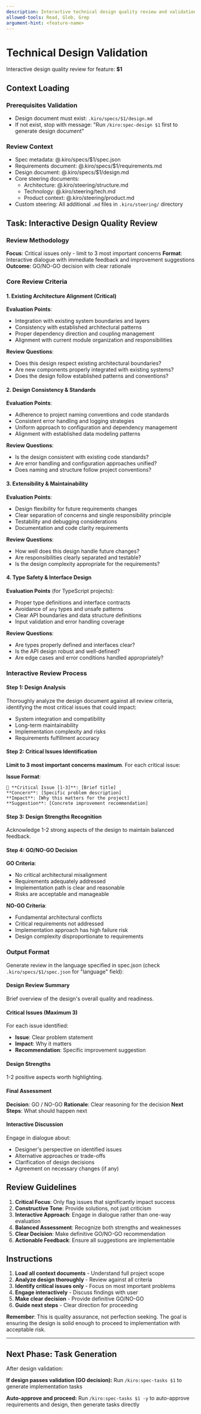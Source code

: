 ```yaml
---
description: Interactive technical design quality review and validation
allowed-tools: Read, Glob, Grep
argument-hint: <feature-name>
---
```


# Technical Design Validation

Interactive design quality review for feature: **$1**

## Context Loading

### Prerequisites Validation

- Design document must exist: `.kiro/specs/$1/design.md`
- If not exist, stop with message: "Run `/kiro:spec-design $1` first to generate design document"

### Review Context

- Spec metadata: @.kiro/specs/$1/spec.json
- Requirements document: @.kiro/specs/$1/requirements.md
- Design document: @.kiro/specs/$1/design.md
- Core steering documents:
    - Architecture: @.kiro/steering/structure.md
    - Technology: @.kiro/steering/tech.md
    - Product context: @.kiro/steering/product.md
- Custom steering: All additional `.md` files in `.kiro/steering/` directory

## Task: Interactive Design Quality Review

### Review Methodology

**Focus**: Critical issues only - limit to 3 most important concerns
**Format**: Interactive dialogue with immediate feedback and improvement suggestions
**Outcome**: GO/NO-GO decision with clear rationale

### Core Review Criteria

#### 1. Existing Architecture Alignment (Critical)

**Evaluation Points**:

- Integration with existing system boundaries and layers
- Consistency with established architectural patterns
- Proper dependency direction and coupling management
- Alignment with current module organization and responsibilities

**Review Questions**:

- Does this design respect existing architectural boundaries?
- Are new components properly integrated with existing systems?
- Does the design follow established patterns and conventions?

#### 2. Design Consistency & Standards

**Evaluation Points**:

- Adherence to project naming conventions and code standards
- Consistent error handling and logging strategies
- Uniform approach to configuration and dependency management
- Alignment with established data modeling patterns

**Review Questions**:

- Is the design consistent with existing code standards?
- Are error handling and configuration approaches unified?
- Does naming and structure follow project conventions?

#### 3. Extensibility & Maintainability

**Evaluation Points**:

- Design flexibility for future requirements changes
- Clear separation of concerns and single responsibility principle
- Testability and debugging considerations
- Documentation and code clarity requirements

**Review Questions**:

- How well does this design handle future changes?
- Are responsibilities clearly separated and testable?
- Is the design complexity appropriate for the requirements?

#### 4. Type Safety & Interface Design

**Evaluation Points** (for TypeScript projects):

- Proper type definitions and interface contracts
- Avoidance of `any` types and unsafe patterns
- Clear API boundaries and data structure definitions
- Input validation and error handling coverage

**Review Questions**:

- Are types properly defined and interfaces clear?
- Is the API design robust and well-defined?
- Are edge cases and error conditions handled appropriately?

### Interactive Review Process

#### Step 1: Design Analysis

Thoroughly analyze the design document against all review criteria, identifying the most critical issues that could
impact:

- System integration and compatibility
- Long-term maintainability
- Implementation complexity and risks
- Requirements fulfillment accuracy

#### Step 2: Critical Issues Identification

**Limit to 3 most important concerns maximum**. For each critical issue:

**Issue Format**:

```
🔴 **Critical Issue [1-3]**: [Brief title]
**Concern**: [Specific problem description]
**Impact**: [Why this matters for the project]
**Suggestion**: [Concrete improvement recommendation]
```

#### Step 3: Design Strengths Recognition

Acknowledge 1-2 strong aspects of the design to maintain balanced feedback.

#### Step 4: GO/NO-GO Decision

**GO Criteria**:

- No critical architectural misalignment
- Requirements adequately addressed
- Implementation path is clear and reasonable
- Risks are acceptable and manageable

**NO-GO Criteria**:

- Fundamental architectural conflicts
- Critical requirements not addressed
- Implementation approach has high failure risk
- Design complexity disproportionate to requirements

### Output Format

Generate review in the language specified in spec.json (check `.kiro/specs/$1/spec.json` for "language" field):

#### Design Review Summary

Brief overview of the design's overall quality and readiness.

#### Critical Issues (Maximum 3)

For each issue identified:

- **Issue**: Clear problem statement
- **Impact**: Why it matters
- **Recommendation**: Specific improvement suggestion

#### Design Strengths

1-2 positive aspects worth highlighting.

#### Final Assessment

**Decision**: GO / NO-GO
**Rationale**: Clear reasoning for the decision
**Next Steps**: What should happen next

#### Interactive Discussion

Engage in dialogue about:

- Designer's perspective on identified issues
- Alternative approaches or trade-offs
- Clarification of design decisions
- Agreement on necessary changes (if any)

## Review Guidelines

1. **Critical Focus**: Only flag issues that significantly impact success
2. **Constructive Tone**: Provide solutions, not just criticism
3. **Interactive Approach**: Engage in dialogue rather than one-way evaluation
4. **Balanced Assessment**: Recognize both strengths and weaknesses
5. **Clear Decision**: Make definitive GO/NO-GO recommendation
6. **Actionable Feedback**: Ensure all suggestions are implementable

## Instructions

1. **Load all context documents** - Understand full project scope
2. **Analyze design thoroughly** - Review against all criteria
3. **Identify critical issues only** - Focus on most important problems
4. **Engage interactively** - Discuss findings with user
5. **Make clear decision** - Provide definitive GO/NO-GO
6. **Guide next steps** - Clear direction for proceeding

**Remember**: This is quality assurance, not perfection seeking. The goal is ensuring the design is solid enough to
proceed to implementation with acceptable risk.

---

## Next Phase: Task Generation

After design validation:

**If design passes validation (GO decision):**
Run `/kiro:spec-tasks $1` to generate implementation tasks

**Auto-approve and proceed:**
Run `/kiro:spec-tasks $1 -y` to auto-approve requirements and design, then generate tasks directly